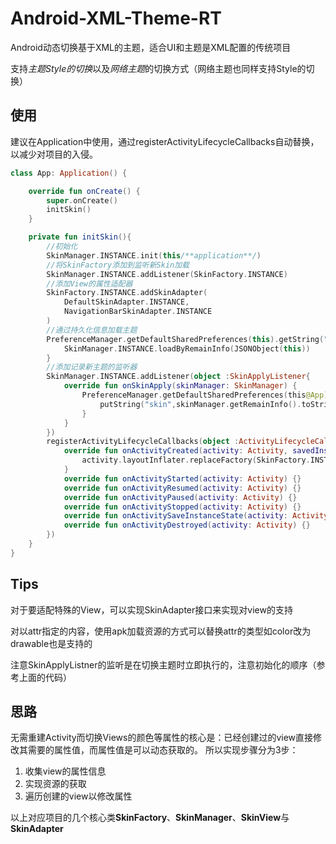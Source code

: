 # Android-XML-Theme-RT
Android动态切换基于XML的主题，适合UI和主题是XML配置的传统项目

支持*主题Style的切换*以及*网络主题*的切换方式（网络主题也同样支持Style的切换）

## 使用
建议在Application中使用，通过registerActivityLifecycleCallbacks自动替换，以减少对项目的入侵。
```kotlin
class App: Application() {

    override fun onCreate() {
        super.onCreate()
        initSkin()
    }

    private fun initSkin(){
        //初始化
        SkinManager.INSTANCE.init(this/**application**/)
        //将SkinFactory添加到监听新Skin加载
        SkinManager.INSTANCE.addListener(SkinFactory.INSTANCE)
        //添加View的属性适配器
        SkinFactory.INSTANCE.addSkinAdapter(
            DefaultSkinAdapter.INSTANCE,
            NavigationBarSkinAdapter.INSTANCE
        )
        //通过持久化信息加载主题
        PreferenceManager.getDefaultSharedPreferences(this).getString("skin",null)?.run {
            SkinManager.INSTANCE.loadByRemainInfo(JSONObject(this))
        }
        //添加记录新主题的监听器
        SkinManager.INSTANCE.addListener(object :SkinApplyListener{
            override fun onSkinApply(skinManager: SkinManager) {
                PreferenceManager.getDefaultSharedPreferences(this@App).edit {
                    putString("skin",skinManager.getRemainInfo().toString())
                }
            }
        })
        registerActivityLifecycleCallbacks(object :ActivityLifecycleCallbacks{
            override fun onActivityCreated(activity: Activity, savedInstanceState: Bundle?) {
                activity.layoutInflater.replaceFactory(SkinFactory.INSTANCE)
            }
            override fun onActivityStarted(activity: Activity) {}
            override fun onActivityResumed(activity: Activity) {}
            override fun onActivityPaused(activity: Activity) {}
            override fun onActivityStopped(activity: Activity) {}
            override fun onActivitySaveInstanceState(activity: Activity, outState: Bundle) {}
            override fun onActivityDestroyed(activity: Activity) {}
        })
    }
}
```


## Tips
对于要适配特殊的View，可以实现SkinAdapter接口来实现对view的支持

对以attr指定的内容，使用apk加载资源的方式可以替换attr的类型如color改为drawable也是支持的

注意SkinApplyListner的监听是在切换主题时立即执行的，注意初始化的顺序（参考上面的代码）


## 思路
无需重建Activity而切换Views的颜色等属性的核心是：已经创建过的view直接修改其需要的属性值，而属性值是可以动态获取的。
所以实现步骤分为3步：
 1. 收集view的属性信息
 2. 实现资源的获取
 3. 遍历创建的view以修改属性

以上对应项目的几个核心类**SkinFactory**、**SkinManager**、**SkinView**与**SkinAdapter**
